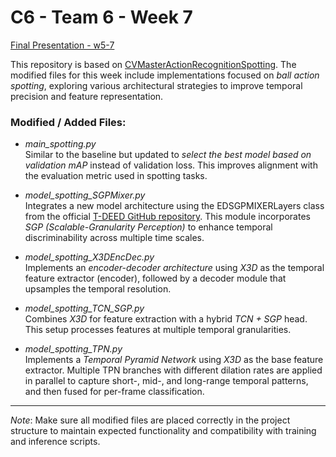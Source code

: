 # C6 - Team 6 - Week 7

[Final Presentation - w5-7](FinalPresentation.pdf)

This repository is based on [CVMasterActionRecognitionSpotting](https://github.com/arturxe2/CVMasterActionRecognitionSpotting). The modified files for this week include implementations focused on *ball action spotting*, exploring various architectural strategies to improve temporal precision and feature representation.

### Modified / Added Files:

- *main_spotting.py*  
  Similar to the baseline but updated to *select the best model based on validation mAP* instead of validation loss. This improves alignment with the evaluation metric used in spotting tasks.

- *model_spotting_SGPMixer.py*  
  Integrates a new model architecture using the EDSGPMIXERLayers class from the official [T-DEED GitHub repository](https://github.com/arturxe2/T-DEED/blob/main/model/modules.py). This module incorporates *SGP (Scalable-Granularity Perception)* to enhance temporal discriminability across multiple time scales.

- *model_spotting_X3DEncDec.py*  
  Implements an *encoder-decoder architecture* using *X3D* as the temporal feature extractor (encoder), followed by a decoder module that upsamples the temporal resolution.

- *model_spotting_TCN_SGP.py*  
  Combines *X3D* for feature extraction with a hybrid *TCN + SGP* head. This setup processes features at multiple temporal granularities.
- *model_spotting_TPN.py*  
  Implements a *Temporal Pyramid Network* using *X3D* as the base feature extractor. Multiple TPN branches with different dilation rates are applied in parallel to capture short-, mid-, and long-range temporal patterns, and then fused for per-frame classification.

---

*Note*: Make sure all modified files are placed correctly in the project structure to maintain expected functionality and compatibility with training and inference scripts.
